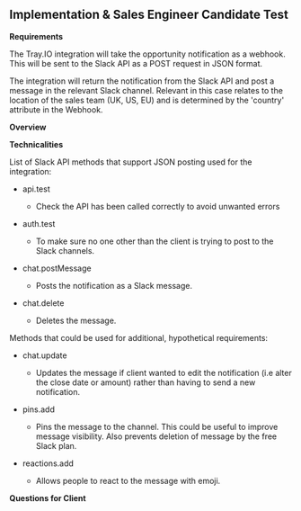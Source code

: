 **Implementation & Sales Engineer Candidate Test**
---

**Requirements**

The Tray.IO integration will take the opportunity notification as a webhook. This will be sent to the Slack API as a POST request in JSON format.

The integration will return the notification from the Slack API and post a message in the relevant Slack channel. Relevant in this case relates to the location of the sales team (UK, US, EU) and is determined by the 'country' attribute in the Webhook.


**Overview**

**Technicalities**

List of Slack API methods that support JSON posting used for the integration:

- api.test
    - Check the API has been called correctly to avoid unwanted errors

- auth.test
    - To make sure no one other than the client is trying to post to the Slack channels.

- chat.postMessage
    - Posts the notification as a Slack message.

- chat.delete
    - Deletes the message.

Methods that could be used for additional, hypothetical requirements:

- chat.update
    - Updates the message if client wanted to edit the notification (i.e alter the close date or amount) rather than having to send a new notification.

- pins.add
    - Pins the message to the channel. This could be useful to improve message visibility. Also prevents deletion of message by the free Slack plan.

- reactions.add
    - Allows people to react to the message with emoji.


**Questions for Client**